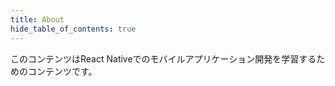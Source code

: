 ```yaml
---
title: About
hide_table_of_contents: true
---
```


このコンテンツはReact Nativeでのモバイルアプリケーション開発を学習するためのコンテンツです。
